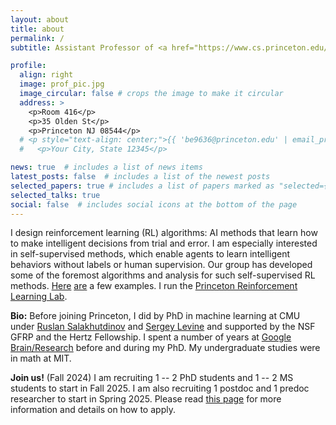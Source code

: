 ```yaml
---
layout: about
title: about
permalink: /
subtitle: Assistant Professor of <a href="https://www.cs.princeton.edu/">Computer Science</a> at <a href="https://www.princeton.edu/">Princeton University</a>. <br>Affiliated/Associated Faculty with the <a href="https://cogsci.princeton.edu/">Princeton Program in Cognitive Science</a> and the <a href="https://pli.princeton.edu/">Princeton Language Initiative</a>.

profile:
  align: right
  image: prof_pic.jpg
  image_circular: false # crops the image to make it circular
  address: >
    <p>Room 416</p>
    <p>35 Olden St</p>
    <p>Princeton NJ 08544</p>
  # <p style="text-align: center;">{{ 'be9636@princeton.edu' | email_protect }}</p>
  #   <p>Your City, State 12345</p>

news: true  # includes a list of news items
latest_posts: false  # includes a list of the newest posts
selected_papers: true # includes a list of papers marked as "selected={true}"
selected_talks: true
social: false  # includes social icons at the bottom of the page
---
```



I design reinforcement learning (RL) algorithms: AI methods that learn how to make intelligent decisions from trial and error. I am especially interested in self-supervised methods, which enable agents to learn intelligent behaviors without labels or human supervision. Our group has developed some of the foremost algorithms and analysis for such self-supervised RL methods. [Here](https://sites.google.com/view/diayn/) [are](https://graliuce.github.io/sgcrl/) a few examples. I run the <a href="https://princeton-rl.github.io/">Princeton Reinforcement Learning Lab</a>.

**Bio:** Before joining Princeton, I did by PhD in machine learning at CMU under [Ruslan Salakhutdinov](http://www.cs.cmu.edu/~rsalakhu/) and [Sergey Levine](https://people.eecs.berkeley.edu/~svlevine/) and supported by the NSF GFRP and the Hertz Fellowship. I spent a number of years at [Google Brain/Research](https://research.google/) before and during my PhD. My undergraduate studies were in math at MIT.

**Join us!** (Fall 2024) I am recruiting 1 -- 2 PhD students and 1 -- 2 MS students to start in Fall 2025. I am also recruiting 1 postdoc and 1 predoc researcher to start in Spring 2025. Please read [this page](./hiring) for more information and details on how to apply.
